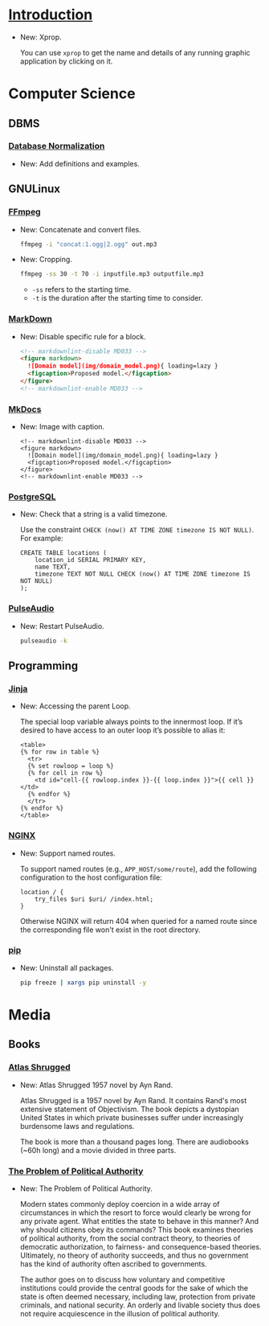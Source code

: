 # [Introduction](X.md)

* New: Xprop.

    You can use `xprop` to get the name and details of any running graphic
    application by clicking on it.


# Computer Science

## DBMS

### [Database Normalization](database_normalization.md)

* New: Add definitions and examples.

## GNULinux

### [FFmpeg](ffmpeg.md)

* New: Concatenate and convert files.

    ```bash
    ffmpeg -i "concat:1.ogg|2.ogg" out.mp3
    ```


* New: Cropping.

    ```bash
    ffmpeg -ss 30 -t 70 -i inputfile.mp3 outputfile.mp3
    ```

    * `-ss` refers to the starting time.
    * `-t` is the duration after the starting time to consider.


### [MarkDown](markdown.md)

* New: Disable specific rule for a block.

    ```markdown
    <!-- markdownlint-disable MD033 -->
    <figure markdown>
      ![Domain model](img/domain_model.png){ loading=lazy }
      <figcaption>Proposed model.</figcaption>
    </figure>
    <!-- markdownlint-enable MD033 -->
    ```


### [MkDocs](mkdocs.md)

* New: Image with caption.

    ```
    <!-- markdownlint-disable MD033 -->
    <figure markdown>
      ![Domain model](img/domain_model.png){ loading=lazy }
      <figcaption>Proposed model.</figcaption>
    </figure>
    <!-- markdownlint-enable MD033 -->
    ```


### [PostgreSQL](postgresql.md)

* New: Check that a string is a valid timezone.

    Use the constraint `CHECK (now() AT TIME ZONE timezone IS NOT NULL)`. For
    example:

    ```psql
    CREATE TABLE locations (
        location_id SERIAL PRIMARY KEY,
        name TEXT,
        timezone TEXT NOT NULL CHECK (now() AT TIME ZONE timezone IS NOT NULL)
    );
    ```


### [PulseAudio](pulseaudio.md)

* New: Restart PulseAudio.

    ```bash
    pulseaudio -k
    ```


## Programming

### [Jinja](jinja.md)

* New: Accessing the parent Loop.

    The special loop variable always points to the innermost loop. If it’s desired
    to have access to an outer loop it’s possible to alias it:

    ```jinja
    <table>
    {% for row in table %}
      <tr>
      {% set rowloop = loop %}
      {% for cell in row %}
        <td id="cell-{{ rowloop.index }}-{{ loop.index }}">{{ cell }}</td>
      {% endfor %}
      </tr>
    {% endfor %}
    </table>
    ```


### [NGINX](flutter_nginx.md)

* New: Support named routes.

    To support named routes (e.g., `APP_HOST/some/route`), add the following
    configuration to the host configuration file:

    ```nginx
    location / {
        try_files $uri $uri/ /index.html;
    }
    ```

    Otherwise NGINX will return 404 when queried for a named route since the
    corresponding file won't exist in the root directory.


### [pip](pip.md)

* New: Uninstall all packages.

    ```bash
    pip freeze | xargs pip uninstall -y
    ```


# Media

## Books

### [Atlas Shrugged](atlas_shrugged.md)

* New: Atlas Shrugged 1957 novel by Ayn Rand.

    Atlas Shrugged is a 1957 novel by Ayn Rand. It contains Rand's most extensive
    statement of Objectivism. The book depicts a dystopian United States in which
    private businesses suffer under increasingly burdensome laws and regulations.

    The book is more than a thousand pages long. There are audiobooks (~60h long)
    and a movie divided in three parts.


### [The Problem of Political Authority](the_problem_of_political_authority.md)

* New: The Problem of Political Authority.

    Modern states commonly deploy coercion in a wide array of circumstances in
    which the resort to force would clearly be wrong for any private agent. What
    entitles the state to behave in this manner? And why should citizens obey its
    commands? This book examines theories of political authority, from the social
    contract theory, to theories of democratic authorization, to fairness- and
    consequence-based theories. Ultimately, no theory of authority succeeds, and
    thus no government has the kind of authority often ascribed to governments.

    The author goes on to discuss how voluntary and competitive institutions could
    provide the central goods for the sake of which the state is often deemed
    necessary, including law, protection from private criminals, and national
    security. An orderly and livable society thus does not require acquiescence in
    the illusion of political authority.
